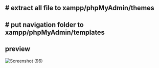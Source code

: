 <h2># extract all file to xampp/phpMyAdmin/themes</h2>

<h2># put navigation folder to xampp/phpMyAdmin/templates</h2>

<h2>preview</h2>


![Screenshot (96)](https://user-images.githubusercontent.com/71390462/137112215-d6df49da-1a9b-411d-9082-11e43900e044.png)
